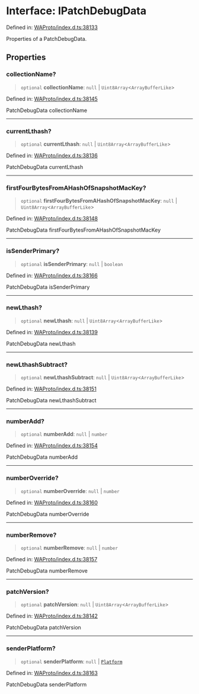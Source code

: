 # Interface: IPatchDebugData

Defined in: [WAProto/index.d.ts:38133](https://github.com/Fokusdotid/bail/blob/82f46c566476ac566bfd781dede14412fcdfb787/WAProto/index.d.ts#L38133)

Properties of a PatchDebugData.

## Properties

### collectionName?

> `optional` **collectionName**: `null` \| `Uint8Array`\<`ArrayBufferLike`\>

Defined in: [WAProto/index.d.ts:38145](https://github.com/Fokusdotid/bail/blob/82f46c566476ac566bfd781dede14412fcdfb787/WAProto/index.d.ts#L38145)

PatchDebugData collectionName

***

### currentLthash?

> `optional` **currentLthash**: `null` \| `Uint8Array`\<`ArrayBufferLike`\>

Defined in: [WAProto/index.d.ts:38136](https://github.com/Fokusdotid/bail/blob/82f46c566476ac566bfd781dede14412fcdfb787/WAProto/index.d.ts#L38136)

PatchDebugData currentLthash

***

### firstFourBytesFromAHashOfSnapshotMacKey?

> `optional` **firstFourBytesFromAHashOfSnapshotMacKey**: `null` \| `Uint8Array`\<`ArrayBufferLike`\>

Defined in: [WAProto/index.d.ts:38148](https://github.com/Fokusdotid/bail/blob/82f46c566476ac566bfd781dede14412fcdfb787/WAProto/index.d.ts#L38148)

PatchDebugData firstFourBytesFromAHashOfSnapshotMacKey

***

### isSenderPrimary?

> `optional` **isSenderPrimary**: `null` \| `boolean`

Defined in: [WAProto/index.d.ts:38166](https://github.com/Fokusdotid/bail/blob/82f46c566476ac566bfd781dede14412fcdfb787/WAProto/index.d.ts#L38166)

PatchDebugData isSenderPrimary

***

### newLthash?

> `optional` **newLthash**: `null` \| `Uint8Array`\<`ArrayBufferLike`\>

Defined in: [WAProto/index.d.ts:38139](https://github.com/Fokusdotid/bail/blob/82f46c566476ac566bfd781dede14412fcdfb787/WAProto/index.d.ts#L38139)

PatchDebugData newLthash

***

### newLthashSubtract?

> `optional` **newLthashSubtract**: `null` \| `Uint8Array`\<`ArrayBufferLike`\>

Defined in: [WAProto/index.d.ts:38151](https://github.com/Fokusdotid/bail/blob/82f46c566476ac566bfd781dede14412fcdfb787/WAProto/index.d.ts#L38151)

PatchDebugData newLthashSubtract

***

### numberAdd?

> `optional` **numberAdd**: `null` \| `number`

Defined in: [WAProto/index.d.ts:38154](https://github.com/Fokusdotid/bail/blob/82f46c566476ac566bfd781dede14412fcdfb787/WAProto/index.d.ts#L38154)

PatchDebugData numberAdd

***

### numberOverride?

> `optional` **numberOverride**: `null` \| `number`

Defined in: [WAProto/index.d.ts:38160](https://github.com/Fokusdotid/bail/blob/82f46c566476ac566bfd781dede14412fcdfb787/WAProto/index.d.ts#L38160)

PatchDebugData numberOverride

***

### numberRemove?

> `optional` **numberRemove**: `null` \| `number`

Defined in: [WAProto/index.d.ts:38157](https://github.com/Fokusdotid/bail/blob/82f46c566476ac566bfd781dede14412fcdfb787/WAProto/index.d.ts#L38157)

PatchDebugData numberRemove

***

### patchVersion?

> `optional` **patchVersion**: `null` \| `Uint8Array`\<`ArrayBufferLike`\>

Defined in: [WAProto/index.d.ts:38142](https://github.com/Fokusdotid/bail/blob/82f46c566476ac566bfd781dede14412fcdfb787/WAProto/index.d.ts#L38142)

PatchDebugData patchVersion

***

### senderPlatform?

> `optional` **senderPlatform**: `null` \| [`Platform`](../namespaces/PatchDebugData/enumerations/Platform.md)

Defined in: [WAProto/index.d.ts:38163](https://github.com/Fokusdotid/bail/blob/82f46c566476ac566bfd781dede14412fcdfb787/WAProto/index.d.ts#L38163)

PatchDebugData senderPlatform
